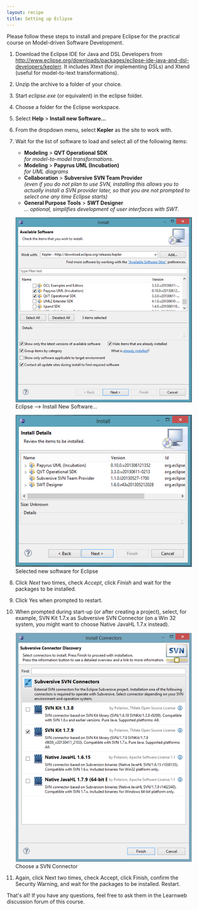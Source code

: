 ```yaml
---
layout: recipe
title: Setting up Eclipse
---
```


Please follow these steps to install and prepare Eclipse for the practical course on Model-driven Software Development.

1. Download the Eclipse IDE for Java and DSL Developers from http://www.eclipse.org/downloads/packages/eclipse-ide-java-and-dsl-developers/keplerr. It includes Xtext (for implementing DSLs) and Xtend (useful for model-to-text transformations).
1. Unzip the archive to a folder of your choice.
1. Start *eclipse.exe* (or equivalent) in the eclipse folder.
1. Choose a folder for the Eclipse workspace.
1. Select **Help** > **Install new Software...**
2. From the dropdown menu, select **Kepler** as the site to work with.
1. Wait for the list of software to load and select all of the following items:  

   * **Modeling** > **QVT Operational SDK**  
      *for model-to-model transformations.*
   * **Modeling** > **Papyrus UML (Incubation)**  
      *for UML diagrams*
   * **Collaboration** > **Subversive SVN Team Provider**  
      *(even if you do not plan to use SVN, installing this allows you to actually install a SVN provider later, so that you are not prompted to select one any time Eclipse starts)*
   * **General Purpose Tools** > **SWT Designer**  
      *... optional, simplifies development of user interfaces with SWT.*

    ![Eclipse --> Install New Software...](images\install_software.png)
    Eclipse --> Install New Software...

    ![Selected new software for Eclipse](images\install_software_selected.png)
    Selected new software for Eclipse

1. Click *Next* two times, check *Accept*, click *Finish* and wait for the packages to be installed.
1. Click Yes when prompted to restart.
1. When prompted during start-up (or after creating a project), select, for example, SVN Kit 1.7.x as Subversive SVN Connector (on a Win 32 system, you might want to choose Native JavaHL 1.7.x instead).

   ![Choose SVN Connector](images/choose_svn_connector.png)
   Choose a SVN Connector

1. Again, click Next two times, check Accept, click Finish, confirm the Security Warning, and wait for the packages to be installed. Restart.

That's all! If you have any questions, feel free to ask them in the Learnweb discussion forum of this course.